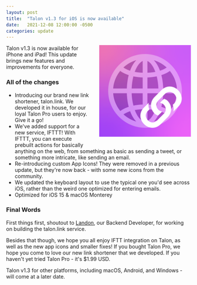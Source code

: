 ```yaml
---
layout: post
title:  "Talon v1.3 for iOS is now available"
date:   2021-12-08 12:00:00 -0500
categories: update
---
```


<img align="right" width="250" height="250" style="padding-left: 25px; padding-bottom: 25px;" src="/assets/images/TalonIcon.png">

Talon v1.3 is now available for iPhone and iPad! This update brings new features and improvements for everyone.

### All of the changes

- Introducing our brand new link shortener, talon.link. We developed it in house, for our loyal Talon Pro users to enjoy. Give it a go!
- We've added support for a new service, IFTTT! With IFTTT, you can execute prebuilt actions for basically anything on the web, from something as basic as sending a tweet, or something more intricate, like sending an email.
- Re-introducing custom App Icons! They were removed in a previous update, but they're now back - with some new icons from the community.
- We updated the keyboard layout to use the typical one you'd see across iOS, rather than the weird one optimized for entering emails. 
- Optimized for iOS 15 & macOS Monterey

### Final Words

First things first, shoutout to [Landon](https://twitter.com/theldb_), our Backend Developer, for working on building the talon.link service.

Besides that though, we hope you all enjoy IFTT integration on Talon, as well as the new app icons and smaller fixes! If you bought Talon Pro, we hope you come to love
our new link shortener that we developed. If you haven't yet tried Talon Pro - it's $1.99 USD.

Talon v1.3 for other platforms, including macOS, Android, and Windows - will come at a later date.
